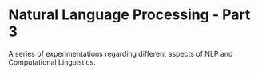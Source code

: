 # Natural Language Processing - Part 3
A series of experimentations regarding different aspects of NLP and
Computational Linguistics.

